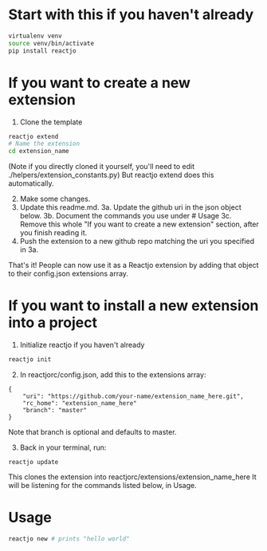 # Start with this if you haven't already

```bash
virtualenv venv
source venv/bin/activate
pip install reactjo
```

# If you want to create a new extension

1. Clone the template
```bash
reactjo extend
# Name the extension
cd extension_name
```
(Note if you directly cloned it yourself, you'll need to edit ./helpers/extension_constants.py)
But reactjo extend does this automatically.

2. Make some changes.
3. Update this readme.md.
  3a. Update the github uri in the json object below.
  3b. Document the commands you use under # Usage
  3c. Remove this whole "If you want to create a new extension" section, after you finish reading it.
4. Push the extension to a new github repo matching the uri you specified in 3a.

That's it! People can now use it as a Reactjo extension by adding that object to their config.json extensions array.

# If you want to install a new extension into a project

1. Initialize reactjo if you haven't already
```bash
reactjo init
```

2. In reactjorc/config.json, add this to the extensions array:

```
{
    "uri": "https://github.com/your-name/extension_name_here.git",
    "rc_home": "extension_name_here"
    "branch": "master"
}
```
Note that branch is optional and defaults to master.

3. Back in your terminal, run:
```
reactjo update
```
This clones the extension into reactjorc/extensions/extension_name_here
It will be listening for the commands listed below, in Usage.

# Usage

```bash
reactjo new # prints "hello world"
```
